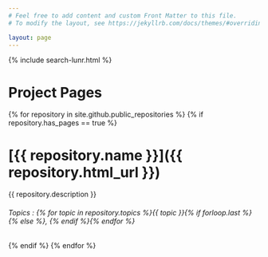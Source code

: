 ```yaml
---
# Feel free to add content and custom Front Matter to this file.
# To modify the layout, see https://jekyllrb.com/docs/themes/#overriding-theme-defaults

layout: page
---
```

{% include search-lunr.html %}
# Project Pages
{% for repository in site.github.public_repositories %}
{% if repository.has_pages == true %}
# [{{ repository.name }}]({{ repository.html_url }}) 
{{ repository.description }}
###### Topics : {% for topic in repository.topics %}{{ topic }}{% if forloop.last %}{% else %}, {% endif %}{% endfor %}
{% endif %}
{% endfor %}
